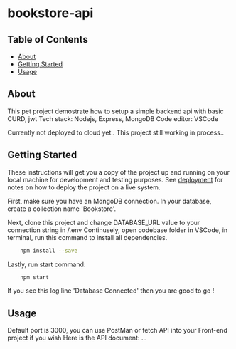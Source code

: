 # bookstore-api

## Table of Contents

- [About](#about)
- [Getting Started](#getting_started)
- [Usage](#usage)

## About <a name = "about"></a>

This pet project demostrate how to setup a simple backend api with basic CURD, jwt
Tech stack: Nodejs, Express, MongoDB
Code editor: VSCode

Currently not deployed to cloud yet.. This project still working in process..

## Getting Started <a name = "getting_started"></a>

These instructions will get you a copy of the project up and running on your local machine for development and testing purposes. See [deployment](#deployment) for notes on how to deploy the project on a live system.

First, make sure you have an MongoDB connection. In your database, create a collection name 'Bookstore'.

Next, clone this project and change DATABASE_URL value to your connection string in /.env
Continusely, open codebase folder in VSCode, in terminal, run this command to install all dependencies.
```bash
    npm install --save
``` 

Lastly, run start command: 
```bash
    npm start
```

If you see this log line 'Database Connected' then you are good to go !

## Usage <a name = "usage"></a>

Default port is 3000, you can use PostMan or fetch API into your Front-end project if you wish
Here is the API document: ... 
